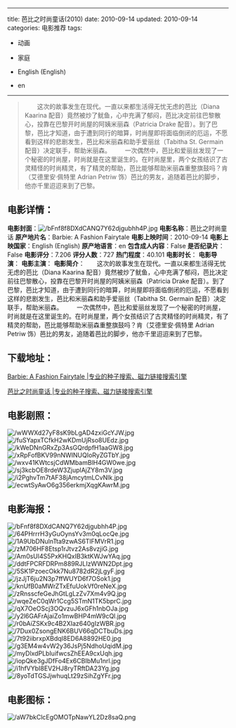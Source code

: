 
---
title: 芭比之时尚童话(2010)
date: 2010-09-14
updated: 2010-09-14
categories: 电影推荐
tags:
- 动画
- 家庭

- English (English)
- en
---


> 　　这次的故事发生在现代。一直以来都生活得无忧无虑的芭比（Diana Kaarina 配音）竟然被炒了鱿鱼，心中充满了郁闷，芭比决定前往巴黎散心，投靠在巴黎开时尚屋的阿姨米丽森（Patricia Drake 配音）。到了巴黎，芭比才知道，由于遭到同行的暗算，时尚屋即将面临倒闭的厄运，不愿看到这样的悲剧发生，芭比和米丽森和助手爱丽丝（Tabitha St. Germain 配音）决定联手，帮助米丽森。 　　一次偶然中，芭比和爱丽丝发现了一个秘密的时尚屋，时尚就是在这里诞生的。在时尚屋里，两个女孩结识了古灵精怪的时尚精灵，有了精灵的帮助，芭比能够帮助米丽森重整旗鼓吗？肯（艾德里安·佩特里 Adrian Petriw 饰）芭比的男友，追随着芭比的脚步，他亦千里迢迢来到了巴黎。

## **电影详情**：

**电影封面**：<img src="https://image.tmdb.org/t/p/w200/bFnf8f8DXdCANQ7Y62djgubhh4P.jpg" alt="/bFnf8f8DXdCANQ7Y62djgubhh4P.jpg" title="/bFnf8f8DXdCANQ7Y62djgubhh4P.jpg">
**电影名称**：芭比之时尚童话
**原产地片名**：Barbie: A Fashion Fairytale
**电影上映时间**：2010-09-14
**电影上映国家**：English (English)
**原产地语言**：en
**包含成人内容**：False
**是否纪录片**：False
**电影评分**：7.206
**评分人数**：727
**热门程度**：40.101
**电影时长**：
**电影导演**：
**电影主演**：
**电影简介**：　　这次的故事发生在现代。一直以来都生活得无忧无虑的芭比（Diana Kaarina 配音）竟然被炒了鱿鱼，心中充满了郁闷，芭比决定前往巴黎散心，投靠在巴黎开时尚屋的阿姨米丽森（Patricia Drake 配音）。到了巴黎，芭比才知道，由于遭到同行的暗算，时尚屋即将面临倒闭的厄运，不愿看到这样的悲剧发生，芭比和米丽森和助手爱丽丝（Tabitha St. Germain 配音）决定联手，帮助米丽森。 　　一次偶然中，芭比和爱丽丝发现了一个秘密的时尚屋，时尚就是在这里诞生的。在时尚屋里，两个女孩结识了古灵精怪的时尚精灵，有了精灵的帮助，芭比能够帮助米丽森重整旗鼓吗？肯（艾德里安·佩特里 Adrian Petriw 饰）芭比的男友，追随着芭比的脚步，他亦千里迢迢来到了巴黎。

## **下载地址**：
[Barbie: A Fashion Fairytale |专业的种子搜索、磁力链接搜索引擎](https://movie.amd794.com:2083/?search=Barbie%3A%20A%20Fashion%20Fairytale&ordering=&mode=match_phrase&page_size=10&page=1)

[芭比之时尚童话 |专业的种子搜索、磁力链接搜索引擎](https://movie.amd794.com:2083/?search=%E8%8A%AD%E6%AF%94%E4%B9%8B%E6%97%B6%E5%B0%9A%E7%AB%A5%E8%AF%9D&ordering=&mode=match_phrase&page_size=10&page=1)
 

## **电影剧照**：
<img src="https://image.tmdb.org/t/p/original/wWWXd27yF8sK9bLgAD4zxiGcYJW.jpg" alt="/wWWXd27yF8sK9bLgAD4zxiGcYJW.jpg" title="/wWWXd27yF8sK9bLgAD4zxiGcYJW.jpg"><img src="https://image.tmdb.org/t/p/original/fuSYapxTCfkH2wKDmUjRso8UEdz.jpg" alt="/fuSYapxTCfkH2wKDmUjRso8UEdz.jpg" title="/fuSYapxTCfkH2wKDmUjRso8UEdz.jpg"><img src="https://image.tmdb.org/t/p/original/kWeDNnGRxZp3AsGQrdpfH1aaGW8.jpg" alt="/kWeDNnGRxZp3AsGQrdpfH1aaGW8.jpg" title="/kWeDNnGRxZp3AsGQrdpfH1aaGW8.jpg"><img src="https://image.tmdb.org/t/p/original/xRpFofBKV99nNWINUQIoRyZGTbY.jpg" alt="/xRpFofBKV99nNWINUQIoRyZGTbY.jpg" title="/xRpFofBKV99nNWINUQIoRyZGTbY.jpg"><img src="https://image.tmdb.org/t/p/original/wxv41KWtcsjCdWMbamBlH4GW0we.jpg" alt="/wxv41KWtcsjCdWMbamBlH4GW0we.jpg" title="/wxv41KWtcsjCdWMbamBlH4GW0we.jpg"><img src="https://image.tmdb.org/t/p/original/sj3kcbOE8rdeW3ZjuplAjZY8m3V.jpg" alt="/sj3kcbOE8rdeW3ZjuplAjZY8m3V.jpg" title="/sj3kcbOE8rdeW3ZjuplAjZY8m3V.jpg"><img src="https://image.tmdb.org/t/p/original/i2PghvTm7tAF38jAmcytmLCvNlk.jpg" alt="/i2PghvTm7tAF38jAmcytmLCvNlk.jpg" title="/i2PghvTm7tAF38jAmcytmLCvNlk.jpg"><img src="https://image.tmdb.org/t/p/original/ecwtSyAwO6g356erkmjXqgKAwrM.jpg" alt="/ecwtSyAwO6g356erkmjXqgKAwrM.jpg" title="/ecwtSyAwO6g356erkmjXqgKAwrM.jpg">

## **电影海报**：
<img src="https://image.tmdb.org/t/p/original/bFnf8f8DXdCANQ7Y62djgubhh4P.jpg" alt="/bFnf8f8DXdCANQ7Y62djgubhh4P.jpg" title="/bFnf8f8DXdCANQ7Y62djgubhh4P.jpg"><img src="https://image.tmdb.org/t/p/original/64PHrrrH3yGuOynsYv3m0qLocQe.jpg" alt="/64PHrrrH3yGuOynsYv3m0qLocQe.jpg" title="/64PHrrrH3yGuOynsYv3m0qLocQe.jpg"><img src="https://image.tmdb.org/t/p/original/1A9UbDNulnTta9zwAS6TlFMVrR1.jpg" alt="/1A9UbDNulnTta9zwAS6TlFMVrR1.jpg" title="/1A9UbDNulnTta9zwAS6TlFMVrR1.jpg"><img src="https://image.tmdb.org/t/p/original/zM706HF8Etsp1rJtvz2As8vzjiG.jpg" alt="/zM706HF8Etsp1rJtvz2As8vzjiG.jpg" title="/zM706HF8Etsp1rJtvz2As8vzjiG.jpg"><img src="https://image.tmdb.org/t/p/original/Am0sUl4S5PxKHQxIB3ktKWJwYAq.jpg" alt="/Am0sUl4S5PxKHQxIB3ktKWJwYAq.jpg" title="/Am0sUl4S5PxKHQxIB3ktKWJwYAq.jpg"><img src="https://image.tmdb.org/t/p/original/ddtFPCRFDRPm889RJLIzWWN2Dpt.jpg" alt="/ddtFPCRFDRPm889RJLIzWWN2Dpt.jpg" title="/ddtFPCRFDRPm889RJLIzWWN2Dpt.jpg"><img src="https://image.tmdb.org/t/p/original/5SK1PzoecOkk7Nu8782dR2jLgyF.jpg" alt="/5SK1PzoecOkk7Nu8782dR2jLgyF.jpg" title="/5SK1PzoecOkk7Nu8782dR2jLgyF.jpg"><img src="https://image.tmdb.org/t/p/original/jzJjT6ju2N3p7ffWUYD6f7OSok1.jpg" alt="/jzJjT6ju2N3p7ffWUYD6f7OSok1.jpg" title="/jzJjT6ju2N3p7ffWUYD6f7OSok1.jpg"><img src="https://image.tmdb.org/t/p/original/knUfB0aMWrZTxEfuUokVf0reNeX.jpg" alt="/knUfB0aMWrZTxEfuUokVf0reNeX.jpg" title="/knUfB0aMWrZTxEfuUokVf0reNeX.jpg"><img src="https://image.tmdb.org/t/p/original/zRnsscfeGeJhGtLgLzZv7Xm4v9Q.jpg" alt="/zRnsscfeGeJhGtLgLzZv7Xm4v9Q.jpg" title="/zRnsscfeGeJhGtLgLzZv7Xm4v9Q.jpg"><img src="https://image.tmdb.org/t/p/original/wqeZeC0qWr1Ccg5STmN1TK5bprC.jpg" alt="/wqeZeC0qWr1Ccg5STmN1TK5bprC.jpg" title="/wqeZeC0qWr1Ccg5STmN1TK5bprC.jpg"><img src="https://image.tmdb.org/t/p/original/qX7OeOScj3OQvzuJ6xGFh1nbOJa.jpg" alt="/qX7OeOScj3OQvzuJ6xGFh1nbOJa.jpg" title="/qX7OeOScj3OQvzuJ6xGFh1nbOJa.jpg"><img src="https://image.tmdb.org/t/p/original/y2l6GAFrAjaiZo1mwBHP4mW9cQl.jpg" alt="/y2l6GAFrAjaiZo1mwBHP4mW9cQl.jpg" title="/y2l6GAFrAjaiZo1mwBHP4mW9cQl.jpg"><img src="https://image.tmdb.org/t/p/original/r0bAiZSKx9c4B2XIaz640gIzWBR.jpg" alt="/r0bAiZSKx9c4B2XIaz640gIzWBR.jpg" title="/r0bAiZSKx9c4B2XIaz640gIzWBR.jpg"><img src="https://image.tmdb.org/t/p/original/7Dux0ZsongENK6BUV66qDCTbuDs.jpg" alt="/7Dux0ZsongENK6BUV66qDCTbuDs.jpg" title="/7Dux0ZsongENK6BUV66qDCTbuDs.jpg"><img src="https://image.tmdb.org/t/p/original/7t92iibrxpXBdqI8ED6A8892HE0.jpg" alt="/7t92iibrxpXBdqI8ED6A8892HE0.jpg" title="/7t92iibrxpXBdqI8ED6A8892HE0.jpg"><img src="https://image.tmdb.org/t/p/original/g3EM4w4vW2y36JsPj5NdhoUqidM.jpg" alt="/g3EM4w4vW2y36JsPj5NdhoUqidM.jpg" title="/g3EM4w4vW2y36JsPj5NdhoUqidM.jpg"><img src="https://image.tmdb.org/t/p/original/myDlxdPLbIuifwcsZhEEA9cxUqh.jpg" alt="/myDlxdPLbIuifwcsZhEEA9cxUqh.jpg" title="/myDlxdPLbIuifwcsZhEEA9cxUqh.jpg"><img src="https://image.tmdb.org/t/p/original/iopQke3gJDfFo4Ex6CBIbMu1nrl.jpg" alt="/iopQke3gJDfFo4Ex6CBIbMu1nrl.jpg" title="/iopQke3gJDfFo4Ex6CBIbMu1nrl.jpg"><img src="https://image.tmdb.org/t/p/original/i1hfVYbI8EV2HJ8ryTRftDA23Yg.jpg" alt="/i1hfVYbI8EV2HJ8ryTRftDA23Yg.jpg" title="/i1hfVYbI8EV2HJ8ryTRftDA23Yg.jpg"><img src="https://image.tmdb.org/t/p/original/8yoTdTGSJjwhuqLt29zSihZgYFr.jpg" alt="/8yoTdTGSJjwhuqLt29zSihZgYFr.jpg" title="/8yoTdTGSJjwhuqLt29zSihZgYFr.jpg">

## **电影图标**：
<img src="https://image.tmdb.org/t/p/original/aW7bkClcEgOMOTpNawYL2Dz8saQ.png" alt="/aW7bkClcEgOMOTpNawYL2Dz8saQ.png" title="/aW7bkClcEgOMOTpNawYL2Dz8saQ.png">
